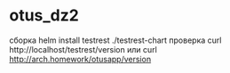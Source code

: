 # otus_dz2
сборка helm install testrest ./testrest-chart
проверка curl http://localhost/testrest/version или curl http://arch.homework/otusapp/version

